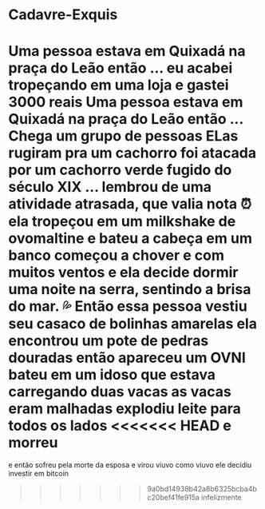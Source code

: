 # Cadavre-Exquis
Uma pessoa estava em Quixadá na praça do Leão então ... 
eu acabei tropeçando em uma loja e gastei 3000 reais
Uma pessoa estava em Quixadá na praça do Leão então ...
Chega um grupo de pessoas
ELas rugiram pra um cachorro
foi atacada por um cachorro verde fugido do século XIX
... lembrou de uma atividade atrasada, que valia nota :alarm_clock:
ela tropeçou em um milkshake de ovomaltine e bateu a cabeça em um banco
começou a chover e com muitos ventos
e ela decide dormir uma noite na serra, sentindo a brisa do mar. :sweat_drops:
Então essa pessoa vestiu seu casaco de bolinhas amarelas
ela encontrou um pote de pedras douradas
então apareceu um OVNI
bateu em um idoso
que estava carregando duas vacas
as vacas eram malhadas
explodiu leite para todos os lados
<<<<<<< HEAD
e morreu
=======
e então sofreu pela morte da esposa e virou viuvo
como viuvo ele decidiu investir em bitcoin
>>>>>>> 9a0bd14938b42a8b6325bcba4bc20bef41fe915a
infelizmente